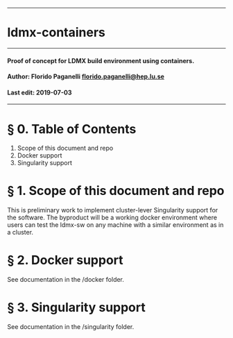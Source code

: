 ---------------------------------------------------------------
# ldmx-containers
---------------------------------------------------------------
#### Proof of concept for LDMX build environment using containers.
#### Author: Florido Paganelli florido.paganelli@hep.lu.se
#### Last edit: 2019-07-03
---------------------------------------------------------------

# § 0. Table of Contents

  1. Scope of this document and repo  
  2. Docker support
  3. Singularity support 

# § 1. Scope of this document and repo 

This is preliminary work to implement cluster-lever Singularity support for the software.
The byproduct will be a working docker environment where users can test
the ldmx-sw on any machine with a similar environment as in a cluster.

# §  2. Docker support
   
See documentation in the /docker folder.

# §  3. Singularity support

See documentation in the /singularity folder.
